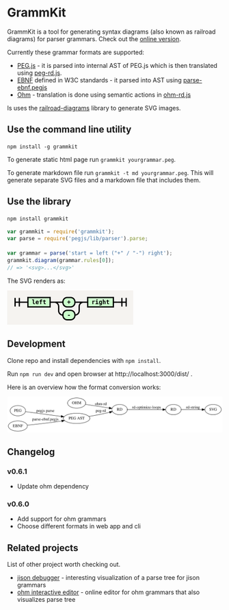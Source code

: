 # GrammKit

GrammKit is a tool for generating syntax diagrams (also known as railroad diagrams) for parser grammars. Check out the [online version](http://dundalek.com/GrammKit/).

Currently these grammar formats are supported:
- [PEG.js](http://pegjs.org) - it is parsed into internal AST of PEG.js which is then translated using [peg-rd.js](./lib/peg-rd.js).
- [EBNF](http://www.w3.org/TR/2004/REC-xml11-20040204/#sec-notation) defined in W3C standards - it parsed into AST using [parse-ebnf.pegjs](./lib/parse-ebnf.pegjs)
- [Ohm](https://github.com/harc/ohm) - translation is done using semantic actions in [ohm-rd.js](./lib/ohm-rd.js)

Is uses the [railroad-diagrams](https://github.com/tabatkins/railroad-diagrams) library to generate SVG images.

## Use the command line utility

`npm install -g grammkit`

To generate static html page run `grammkit yourgrammar.peg`.

To generate markdown file run `grammkit -t md yourgrammar.peg`.
This will generate separate SVG files and a markdown file that includes them.

## Use the library

`npm install grammkit`

```javascript
var grammkit = require('grammkit');
var parse = require('pegjs/lib/parser').parse;

var grammar = parse('start = left ("+" / "-") right');
grammkit.diagram(grammar.rules[0]);
// => '<svg>...</svg>'

```

The SVG renders as:

![Diagram Example](example.png)

## Development

Clone repo and install dependencies with `npm install`.

Run `npm run dev` and open browser at http://localhost:3000/dist/ .

Here is an overview how the format conversion works:

![Overview](./doc/overview.svg)

## Changelog

### v0.6.1

- Update ohm dependency

### v0.6.0

- Add support for ohm grammars
- Choose different formats in web app and cli

## Related projects

List of other project worth checking out.

- [jison debugger](http://nolanlawson.github.io/jison-debugger/) - interesting visualization of a parse tree for jison grammars
- [ohm interactive editor](https://ohmlang.github.io/editor/) - online editor for ohm grammars that also visualizes parse tree

